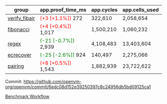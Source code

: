 | group | app.proof_time_ms | app.cycles | app.cells_used | leaf.proof_time_ms | leaf.cycles | leaf.cells_used |
| -- | -- | -- | -- | -- | -- | -- |
| [verify_fibair](https://github.com/openvm-org/openvm/blob/benchmark-results/benchmarks-pr/2091/verify_fibair-6edc08d152e39250397c8c24956db5bd09125ca1.md) |<span style='color: red'>(+3 [+1.1%])</span> 272 |  322,610 |  2,058,654 |- | - | - |
| [fibonacci](https://github.com/openvm-org/openvm/blob/benchmark-results/benchmarks-pr/2091/fibonacci-6edc08d152e39250397c8c24956db5bd09125ca1.md) |<span style='color: red'>(+4 [+0.4%])</span> 1,017 |  1,500,210 |  1,060,232 |- | - | - |
| [regex](https://github.com/openvm-org/openvm/blob/benchmark-results/benchmarks-pr/2091/regex-6edc08d152e39250397c8c24956db5bd09125ca1.md) |<span style='color: green'>(-21 [-0.7%])</span> 2,939 |  4,108,483 |  13,403,604 |- | - | - |
| [ecrecover](https://github.com/openvm-org/openvm/blob/benchmark-results/benchmarks-pr/2091/ecrecover-6edc08d152e39250397c8c24956db5bd09125ca1.md) |<span style='color: green'>(-25 [-2.6%])</span> 924 |  140,497 |  2,275,066 |- | - | - |
| [pairing](https://github.com/openvm-org/openvm/blob/benchmark-results/benchmarks-pr/2091/pairing-6edc08d152e39250397c8c24956db5bd09125ca1.md) |<span style='color: red'>(+8 [+0.5%])</span> 1,543 |  1,882,939 |  23,722,622 |- | - | - |


Commit: https://github.com/openvm-org/openvm/commit/6edc08d152e39250397c8c24956db5bd09125ca1

[Benchmark Workflow](https://github.com/openvm-org/openvm/actions/runs/17310706518)
